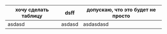 ﻿
|хочу сделать таблицу|dsff  | допускаю, что это будет не просто |
|--------------------|--|-------------|
|           asdasd         |asdasd  |asdasdasd|

